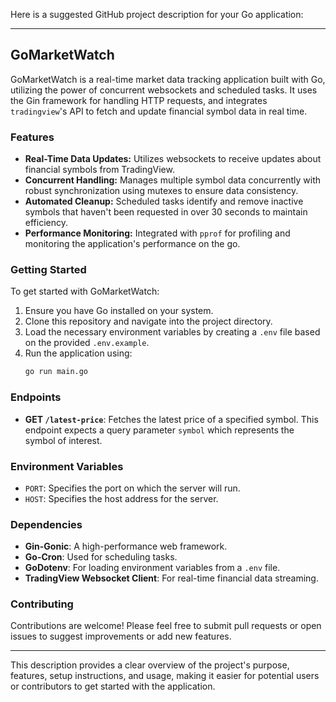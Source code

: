Here is a suggested GitHub project description for your Go application:

---

## GoMarketWatch

GoMarketWatch is a real-time market data tracking application built with Go, utilizing the power of concurrent websockets and scheduled tasks. It uses the Gin framework for handling HTTP requests, and integrates `tradingview`'s API to fetch and update financial symbol data in real time.

### Features
- **Real-Time Data Updates:** Utilizes websockets to receive updates about financial symbols from TradingView.
- **Concurrent Handling:** Manages multiple symbol data concurrently with robust synchronization using mutexes to ensure data consistency.
- **Automated Cleanup:** Scheduled tasks identify and remove inactive symbols that haven't been requested in over 30 seconds to maintain efficiency.
- **Performance Monitoring:** Integrated with `pprof` for profiling and monitoring the application's performance on the go.

### Getting Started
To get started with GoMarketWatch:
1. Ensure you have Go installed on your system.
2. Clone this repository and navigate into the project directory.
3. Load the necessary environment variables by creating a `.env` file based on the provided `.env.example`.
4. Run the application using:
   ```bash
   go run main.go
   ```

### Endpoints
- **GET `/latest-price`**: Fetches the latest price of a specified symbol. This endpoint expects a query parameter `symbol` which represents the symbol of interest.

### Environment Variables
- `PORT`: Specifies the port on which the server will run.
- `HOST`: Specifies the host address for the server.

### Dependencies
- **Gin-Gonic**: A high-performance web framework.
- **Go-Cron**: Used for scheduling tasks.
- **GoDotenv**: For loading environment variables from a `.env` file.
- **TradingView Websocket Client**: For real-time financial data streaming.

### Contributing
Contributions are welcome! Please feel free to submit pull requests or open issues to suggest improvements or add new features.

---

This description provides a clear overview of the project's purpose, features, setup instructions, and usage, making it easier for potential users or contributors to get started with the application.